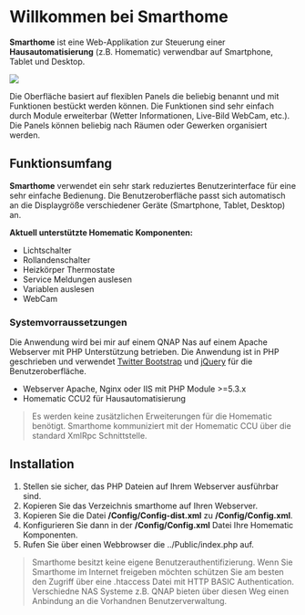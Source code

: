 # Willkommen bei Smarthome #

**Smarthome** ist eine Web-Applikation zur Steuerung einer **Hausautomatisierung** (z.B. Homematic) verwendbar auf Smartphone, Tablet und Desktop.

![](http://rgies.de/smarthome/Smarthome.png)

Die Oberfläche basiert auf flexiblen Panels die beliebig benannt und mit Funktionen bestückt werden können. Die Funktionen sind sehr einfach durch Module erweiterbar (Wetter Informationen, Live-Bild WebCam, etc.). Die Panels können beliebig nach Räumen oder Gewerken organisiert werden.

## Funktionsumfang ##

**Smarthome** verwendet ein sehr stark reduziertes Benutzerinterface für eine sehr einfache Bedienung. Die Benutzeroberfläche passt sich automatisch an die Displaygröße verschiedener Geräte (Smartphone, Tablet, Desktop) an.

**Aktuell unterstützte Homematic Komponenten:**

- Lichtschalter
- Rollandenschalter
- Heizkörper Thermostate
- Service Meldungen auslesen
- Variablen auslesen
- WebCam

### Systemvorraussetzungen ###

Die Anwendung wird bei mir auf einem QNAP Nas auf einem Apache Webserver mit PHP Unterstützung betrieben. Die Anwendung ist in PHP geschrieben und verwendet [Twitter Bootstrap](http://getbootstrap.com) und [jQuery](http://jquery.com) für die Benutzeroberfläche.

- Webserver Apache, Nginx oder IIS mit PHP Module >=5.3.x
- Homematic CCU2 für Hausautomatisierung


> Es werden keine zusätzlichen Erweiterungen für die Homematic benötigt. Smarthome kommuniziert mit der Homematic CCU über die standard XmlRpc Schnittstelle.

## Installation ##

1. Stellen sie sicher, das PHP Dateien auf Ihrem Webserver ausführbar sind.
2. Kopieren Sie das Verzeichnis smarthome auf Ihren Webserver.
3. Kopieren Sie die Datei **/Config/Config-dist.xml** zu **/Config/Config.xml**.
4. Konfigurieren Sie dann in der **/Config/Config.xml** Datei Ihre Homematic Komponenten.
5. Rufen Sie über einen Webbrowser die ../Public/index.php auf.

> Smarthome besitzt keine eigene Benutzerauthentifizierung. Wenn Sie Smarthome im Internet freigeben möchten schützen Sie am besten den Zugriff über eine .htaccess Datei mit HTTP BASIC Authentication. Verschiedne NAS Systeme z.B. QNAP bieten über diesen Weg einen Anbindung an die Vorhandnen Benutzerverwaltung. 
